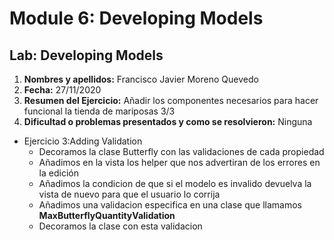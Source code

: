 # Module 6: Developing Models

## Lab: Developing Models

1. **Nombres y apellidos:** Francisco Javier Moreno Quevedo
2. **Fecha:** 27/11/2020
3. **Resumen del Ejercicio:** Añadir los componentes necesarios para hacer funcional la tienda de mariposas 3/3 
4. **Dificultad o problemas presentados y como se resolvieron:** Ninguna

- Ejercicio 3:Adding Validation
  - Decoramos la clase Butterfly con las validaciones de cada propiedad
  - Añadimos en la vista los helper que nos advertiran de los errores en la edición
  - Añadimos la condicion de que si el modelo es invalido devuelva la vista de nuevo para que el usuario lo corrija
  - Añadimos una validacion especifica en una clase que llamamos **MaxButterflyQuantityValidation**
  - Decoramos la clase con esta validacion

